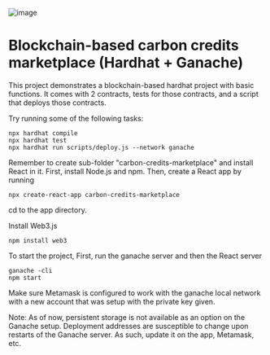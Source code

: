 ![image](https://github.com/le-sgs/chain-credits/chaincreditslogo.png)
# Blockchain-based carbon credits marketplace (Hardhat + Ganache)

This project demonstrates a blockchain-based hardhat project with basic functions. It comes with 2 contracts, tests for those contracts, and a script that deploys those contracts.

Try running some of the following tasks:

```shell
npx hardhat compile
npx hardhat test
npx hardhat run scripts/deploy.js --network ganache
```

Remember to create sub-folder "carbon-credits-marketplace" and install React in it.
First, install Node.js and npm.
Then, create a React app by running
```shell
npx create-react-app carbon-credits-marketplace
```

cd to the app directory.

Install Web3.js
```shell
npm install web3
```

To start the project,
First, run the ganache server and then the React server
```shell
ganache -cli
npm start
```

Make sure Metamask is configured to work with the ganache local network with a new account that was setup with the private key given.

Note: As of now, persistent storage is not available as an option on the Ganache setup. Deployment addresses are susceptible to change upon restarts of the Ganache server. As such, update it on the app, Metamask, etc.
